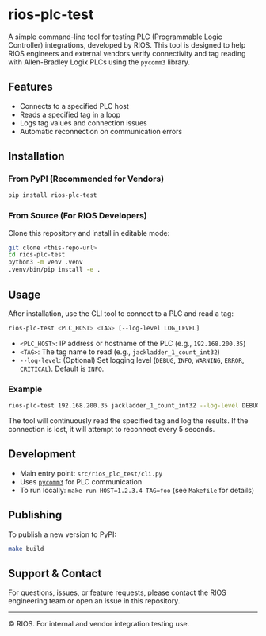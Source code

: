 # rios-plc-test

A simple command-line tool for testing PLC (Programmable Logic Controller) integrations, developed by RIOS. This tool is designed to help RIOS engineers and external vendors verify connectivity and tag reading with Allen-Bradley Logix PLCs using the `pycomm3` library.

## Features
- Connects to a specified PLC host
- Reads a specified tag in a loop
- Logs tag values and connection issues
- Automatic reconnection on communication errors

## Installation

### From PyPI (Recommended for Vendors)
```bash
pip install rios-plc-test
```

### From Source (For RIOS Developers)
Clone this repository and install in editable mode:
```bash
git clone <this-repo-url>
cd rios-plc-test
python3 -m venv .venv
.venv/bin/pip install -e .
```

## Usage

After installation, use the CLI tool to connect to a PLC and read a tag:

```bash
rios-plc-test <PLC_HOST> <TAG> [--log-level LOG_LEVEL]
```

- `<PLC_HOST>`: IP address or hostname of the PLC (e.g., `192.168.200.35`)
- `<TAG>`: The tag name to read (e.g., `jackladder_1_count_int32`)
- `--log-level`: (Optional) Set logging level (`DEBUG`, `INFO`, `WARNING`, `ERROR`, `CRITICAL`). Default is `INFO`.

### Example
```bash
rios-plc-test 192.168.200.35 jackladder_1_count_int32 --log-level DEBUG
```

The tool will continuously read the specified tag and log the results. If the connection is lost, it will attempt to reconnect every 5 seconds.

## Development
- Main entry point: `src/rios_plc_test/cli.py`
- Uses [`pycomm3`](https://github.com/ottowayi/pycomm3) for PLC communication
- To run locally: `make run HOST=1.2.3.4 TAG=foo` (see `Makefile` for details)

## Publishing
To publish a new version to PyPI:
```bash
make build
```

## Support & Contact
For questions, issues, or feature requests, please contact the RIOS engineering team or open an issue in this repository.

---
© RIOS. For internal and vendor integration testing use. 